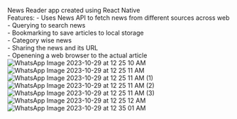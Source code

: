 News Reader app created using React Native <br>
Features: - Uses News API to fetch news from different sources across web <br>
          - Querying to search news <br>
          - Bookmarking to save articles to local storage <br>
          - Category wise news <br>
          - Sharing the news and its URL <br>
          - Openening a web browser to the actual article <br>
![WhatsApp Image 2023-10-29 at 12 25 10 AM](https://github.com/PritamReddy101/NewsReaderApp/assets/69850349/169993a8-2c11-4b50-930a-348b1a578d13)
![WhatsApp Image 2023-10-29 at 12 25 11 AM](https://github.com/PritamReddy101/NewsReaderApp/assets/69850349/c42a7d08-46b2-4342-bb67-3490f830a617)
![WhatsApp Image 2023-10-29 at 12 25 11 AM (1)](https://github.com/PritamReddy101/NewsReaderApp/assets/69850349/acf84ec8-ac31-46af-a078-8ee6b08ad78a)
![WhatsApp Image 2023-10-29 at 12 25 11 AM (2)](https://github.com/PritamReddy101/NewsReaderApp/assets/69850349/859afc13-34e7-4df9-a860-c2e369aff19e)
![WhatsApp Image 2023-10-29 at 12 25 11 AM (3)](https://github.com/PritamReddy101/NewsReaderApp/assets/69850349/7f29a56f-74d0-41a6-93f1-d44043b690be)
![WhatsApp Image 2023-10-29 at 12 25 12 AM](https://github.com/PritamReddy101/NewsReaderApp/assets/69850349/f7907dcf-664a-42f7-822b-6d0dcdd411ff)
![WhatsApp Image 2023-10-29 at 12 35 01 AM](https://github.com/PritamReddy101/NewsReaderApp/assets/69850349/8fd9df86-f4a3-4fc8-a15d-bfc4747fdcf4)
